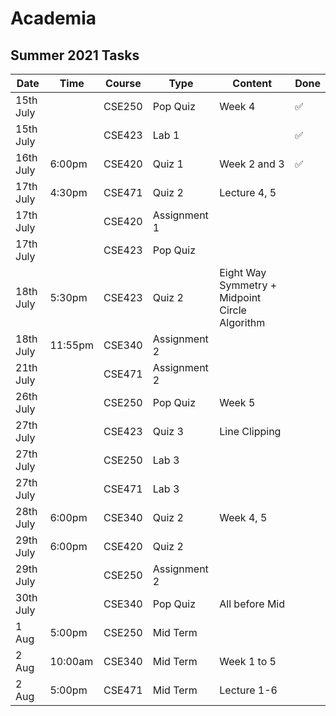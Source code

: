 # Academia

## Summer 2021 Tasks

| Date      | Time    | Course | Type         | Content                                        | Done |
| --------- | ------- | ------ | ------------ | ---------------------------------------------- | ---- |
| 15th July |         | CSE250 | Pop Quiz     | Week 4                                         |  ✅  |
| 15th July |         | CSE423 | Lab 1        |                                                |  ✅  |
| 16th July | 6:00pm  | CSE420 | Quiz 1       | Week 2 and 3                                   |  ✅  |
| 17th July | 4:30pm  | CSE471 | Quiz 2       | Lecture 4, 5                                   |      |
| 17th July |         | CSE420 | Assignment 1 |                                                |      |
| 17th July |         | CSE423 | Pop Quiz     |                                                |      |
| 18th July | 5:30pm  | CSE423 | Quiz 2       | Eight Way Symmetry + Midpoint Circle Algorithm |      |
| 18th July | 11:55pm | CSE340 | Assignment 2 |                                                |      |
| 21th July |         | CSE471 | Assignment 2 |                                                |      |
| 26th July |         | CSE250 | Pop Quiz     | Week 5                                         |      |
| 27th July |         | CSE423 | Quiz 3       | Line Clipping                                  |      |
| 27th July |         | CSE250 | Lab 3        |                                                |      |
| 27th July |         | CSE471 | Lab 3        |                                                |      |
| 28th July | 6:00pm  | CSE340 | Quiz 2       | Week 4, 5                                      |      |
| 29th July | 6:00pm  | CSE420 | Quiz 2       |                                                |      |
| 29th July |         | CSE250 | Assignment 2 |                                                |      |
| 30th July |         | CSE340 | Pop Quiz     | All before Mid                                 |      |
| 1 Aug     | 5:00pm  | CSE250 | Mid Term     |                                                |      |
| 2 Aug     | 10:00am | CSE340 | Mid Term     | Week 1 to 5                                    |      |
| 2 Aug     | 5:00pm  | CSE471 | Mid Term     | Lecture 1-6                                    |      |
